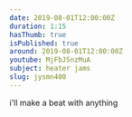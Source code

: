 ```yaml
---
date: 2019-08-01T12:00:00Z
duration: 1:15
hasThumb: true
isPublished: true
around: 2019-08-01T12:00:00Z
youtube: MjFbJ5nzMuA
subject: heater jams
slug: jysmn400
---
```

i'll make a beat with anything

